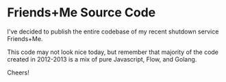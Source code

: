 # Friends+Me Source Code

I've decided to publish the entire codebase of my recent shutdown service Friends+Me.

This code may not look nice today, but remember that majority of the code created in 2012-2013 is a mix of pure Javascript, Flow, and Golang.

Cheers!

